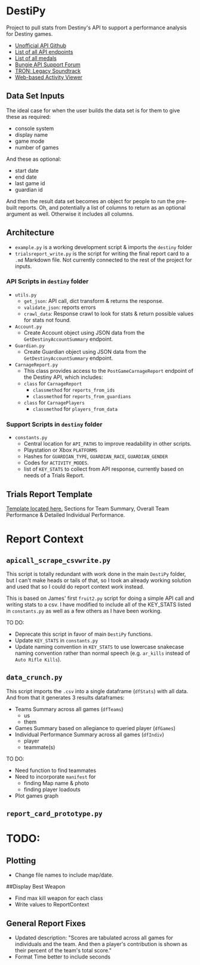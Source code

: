 # DestiPy
Project to pull stats from Destiny's API to support a performance analysis for Destiny games.

- [Unofficial API Github](http://destinydevs.github.io/BungieNetPlatform/)
- [List of all API endpoints](http://destinydevs.github.io/BungieNetPlatform/docs/Endpoints)
- [List of all medals](http://destinydevs.github.io/BungieNetPlatform/docs/MedalHistoricalStats)
- [Bungie API Support Forum](https://www.bungie.net/en/Clan/Forum/39966)
- [TRON: Legacy Soundtrack](https://www.youtube.com/watch?v=COWrh0eFFWk)
- [Web-based Activity Viewer](http://destinyactivitydetails.com/)


## Data Set Inputs
The ideal case for when the user builds the data set is for them to give these as required:

* console system
* display name
* game mode
* number of games

And these as optional:

* start date
* end date
* last game id 
* guardian id

And then the result data set becomes an object for people to run the pre-built reports. 
Oh, and potentially a list of columns to return as an optional argument as well. Otherwise it includes all columns.

## Architecture

- `example.py` is a working development script & imports the `destiny` folder
- `trialsreport_write.py` is the script for writing the final report card to a `.md` Markdown file. Not currently connected to the rest of the project for inputs.

### API Scripts in `destiny` folder

- `utils.py` 
	- `get_json`: API call, dict transform & returns the response. 
	- `validate_json`: reports errors 
	- `crawl_data`: Response crawl to look for stats & return possible values for stats not found.
- `Account.py`
	- Create Account object using JSON data from the `GetDestinyAccountSummary` endpoint.
- `Guardian.py`
	- Create Guardian object using JSON data from the `GetDestinyAccountSummary` endpoint.
- `CarnageReport.py`
	- This class provides access to the `PostGameCarnageReport` endpoint of the Destiny API, which includes:
	- `class` for `CarnageReport`
		- `classmethod` for `reports_from_ids`
		- `classmethod` for `reports_from_guardians`
	- `class` for `CarnagePlayers`
		- `classmethod` for `players_from_data`

### Support Scripts in `destiny` folder

- `constants.py` 
	- Central location for `API_PATHS` to improve readability in other scripts.
	- Playstation or Xbox `PLATFORMS`
	- Hashes for `GUARDIAN_TYPE`, `GUARDIAN_RACE`, `GUARDIAN_GENDER`
	- Codes for `ACTIVITY_MODES`.
	- list of `KEY_STATS` to collect from API response, currently based on needs of a Trials Report.

## Trials Report Template
[Template located here.](https://github.com/yergi/DestinyAPI/blob/master/report_card.md) Sections for Team Summary, Overall Team Performance & Detailed Individual Performance.

# Report Context


## `apicall_scrape_csvwrite.py`

This script is totally redundant with work done in the main `DestiPy` folder, but I can't make heads or tails of that, so I took an already working solution and used that so I could do report context work instead.

This is based on James' first `fruit2.py` script for doing a simple API call and writing stats to a csv. I have modified to include all of the KEY_STATS listed in `constants.py` as well as a few others as I have been working.

TO DO: 

- Deprecate this script in favor of main `DestiPy` functions.
- Update `KEY_STATS` in `constants.py`
- Update naming convention in `KEY_STATS` to use lowercase snakecase naming convention rather than normal speech (e.g. `ar_kills` instead of `Auto Rifle Kills`).


## `data_crunch.py`

This script imports the `.csv` into a single dataframe (`dfStats`) with all data. And from that it generates 3 results dataframes:

- Teams Summary across all games (`dfTeams`)
	- us
	- them
- Games Summary based on allegiance to queried player (`dfGames`)
- Individual Performance Summary across all games  (`dfIndiv`)
	- player
	- teammate(s)

TO DO:

- Need function to find teammates
- Need to incorporate `manifest` for
	- finding Map name & photo
	- finding player loadouts
- Plot games graph


## `report_card_prototype.py`

# TODO:

## Plotting
- Change file names to include map/date.

##Display Best Weapon
- Find max kill weapon for each class
- Write values to ReportContext

## General Report Fixes
- Updated description:
	"Scores are tabulated across all games for individuals and the team. And then a player's contribution is shown as their percent of the team's total score."
- Format Time better to include seconds

